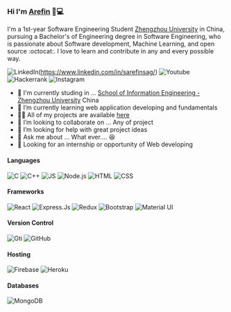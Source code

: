 ### Hi I'm [Arefin](https://are-fin.web.app) 👋💻

I'm a 1st-year Software Engineering Student [Zhengzhou University](http://english.zzu.edu.cn/) in China, pursuing a Bachelor's of Engineering degree in Software Engineering, who is passionate about Software development, Machine Learning, and open source :octocat:. I love to learn and contribute in any and every possible way.

![LinkedIn](https://img.shields.io/badge/Linkedin%20-%230077B5.svg?&style=for-the-badge&logo=linkedin&logoColor=white)(https://www.linkedin.com/in/sarefinsag/)
![Youtube](https://img.shields.io/badge/<handle>%20-%23FF0000.svg?&style=for-the-badge&logo=YouTube&logoColor=white)
![Hackerrank](https://img.shields.io/badge/-Hackerrank-2EC866?style=for-the-badge&logo=HackerRank&logoColor=white)
![Instagram](https://img.shields.io/badge/<handle>%20-%23E4405F.svg?&style=for-the-badge&logo=Instagram&logoColor=white)

- :school: I'm currently studing in ... [School of Information Engineering - Zhengzhou University](http://international.zzu.edu.cn/en/school/detail?cid=3&pid=3&detail=27) China
- 🌱 I’m currently learning web application developing and fundamentals
- 👨‍💻 All of my projects are available  [here](https://github.com/sarefinsag?tab=repositories)
- 👯 I’m looking to collaborate on ... Any of project
- 🤔 I’m looking for help with great project ideas
- 💬 Ask me about ... What ever.... :laughing:
- 👯 Looking for an internship or opportunity of Web developing

#### Languages
![C](https://img.shields.io/badge/c%20-%2300599C.svg?&style=for-the-badge&logo=c&logoColor=white)
![C++](https://img.shields.io/badge/c++%20-%2300599C.svg?&style=for-the-badge&logo=c%2B%2B&ogoColor=white)
![JS](https://img.shields.io/badge/javascript%20-%23323330.svg?&style=for-the-badge&logo=javascript&logoColor=%23F7DF1E)
![Node.js](https://img.shields.io/badge/node.js%20-%2343853D.svg?&style=for-the-badge&logo=node.js&logoColor=white)
![HTML](https://img.shields.io/badge/html5%20-%23E34F26.svg?&style=for-the-badge&logo=html5&logoColor=white)
![CSS](https://img.shields.io/badge/css3%20-%231572B6.svg?&style=for-the-badge&logo=css3&logoColor=white)

#### Frameworks
![React](https://img.shields.io/badge/react%20-%2320232a.svg?&style=for-the-badge&logo=react&logoColor=%2361DAFB)
![Express.Js](https://img.shields.io/badge/express.js%20-%23404d59.svg?&style=for-the-badge)
![Redux](https://img.shields.io/badge/redux%20-%23593d88.svg?&style=for-the-badge&logo=redux&logoColor=white)
![Bootstrap](https://img.shields.io/badge/bootstrap%20-%23563D7C.svg?&style=for-the-badge&logo=bootstrap&logoColor=white)
![Material UI](https://img.shields.io/badge/material%20ui%20-%230081CB.svg?&style=for-the-badge&logo=material-ui&logoColor=white)

#### Version Control
![Gti](https://img.shields.io/badge/git%20-%23F05033.svg?&style=for-the-badge&logo=git&logoColor=white)
![GitHub](https://img.shields.io/badge/github%20-%23121011.svg?&style=for-the-badge&logo=github&logoColor=white)

#### Hosting
![Firebase](https://img.shields.io/badge/firebase%20-%23039BE5.svg?&style=for-the-badge&logo=firebase)
![Heroku](https://img.shields.io/badge/heroku%20-%23430098.svg?&style=for-the-badge&logo=heroku&logoColor=white)

#### Databases
![MongoDB](https://img.shields.io/badge/MongoDB-%234ea94b.svg?&style=for-the-badge&logo=mongodb&logoColor=white)
![]()
![]()
![]()
![]()
![]()
![]()
![]()


